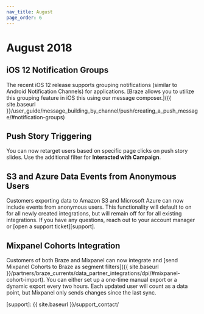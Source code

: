 ```yaml
---
nav_title: August
page_order: 6
---
```

# August 2018

## iOS 12 Notification Groups

The recent iOS 12 release supports grouping notifications (similar to Android Notification Channels) for applications. [Braze allows you to utilize this grouping feature in iOS this using our message composer.]({{ site.baseurl }}/user_guide/message_building_by_channel/push/creating_a_push_message/#notification-groups)

## Push Story Triggering

You can now retarget users based on specific page clicks on push story slides. Use the additional filter for __Interacted with Campaign__.

## S3 and Azure Data Events from Anonymous Users

Customers exporting data to Amazon S3 and Microsoft Azure can now include events from anonymous users. This functionality will default to on for all newly created integrations, but will remain off for for all existing integrations. If you have any questions, reach out to your account manager or [open a support ticket][support].

## Mixpanel Cohorts Integration

Customers of both Braze and Mixpanel can now integrate and [send Mixpanel Cohorts to Braze as segment filters]({{ site.baseurl }}/partners/braze_currents/data_partner_integrations/dpi/#mixpanel-cohort-import). You can either set up a one-time manual export or a dynamic export every two hours. Each updated user will count as a data point, but Mixpanel only sends changes since the last sync.

[support]: {{ site.baseurl }}/support_contact/
